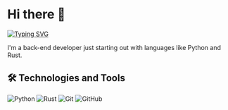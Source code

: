 # Hi there 👋 
[![Typing SVG](https://readme-typing-svg.herokuapp.com?font=Fira+Code&duration=3000&pause=1500&color=F7F7F7&random=false&width=435&lines=python%F0%9F%90%8D+rust%F0%9F%A6%80+git)](https://git.io/typing-svg)

I'm a back-end developer just starting out with languages like Python and Rust. 

## 🛠 Technologies and Tools
![Python](https://img.shields.io/badge/-Python-05122A?style=flat&logo=python)
![Rust](https://img.shields.io/badge/-Rust-05122A?style=flat&logo=rust)
![Git](https://img.shields.io/badge/-Git-05122A?style=flat&logo=git)
![GitHub](https://img.shields.io/badge/-GitHub-05122A?style=flat&logo=github)

<!--- ## 💻 Projects
- [Python Web Scraper](https://github.com/user/scraper) - Scrapes data from websites 
- [Rust REST API](https://github.com/user/rust-api) - REST API built with Rust  

## 🔭 I'm currently working on 
- Expanding my Rust skills 
- Contributing to open-source Rust projects
- Learning web application development with Python frameworks  

## 📫 How to reach me
- Twitter: [@user](https://twitter.com/user) --->
<!---
afshintek/afshintek is a ✨ special ✨ repository because its `README.md` (this file) appears on your GitHub profile.
You can click the Preview link to take a look at your changes.
--->
